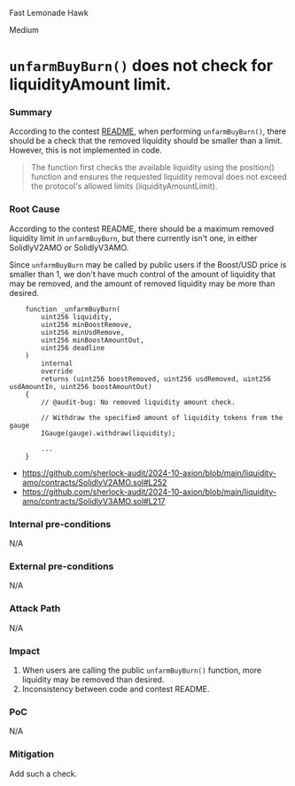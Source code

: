 Fast Lemonade Hawk

Medium

# `unfarmBuyBurn()` does not check for liquidityAmount limit.


### Summary

According to the contest [README](https://github.com/sherlock-audit/2024-10-axion/tree/main/liquidity-amo#7unfarmbuyburn), when performing `unfarmBuyBurn()`, there should be a check that the removed liquidity should be smaller than a limit. However, this is not implemented in code.

> The function first checks the available liquidity using the position() function and ensures the requested liquidity removal does not exceed the protocol's allowed limits (liquidityAmountLimit).

### Root Cause

According to the contest README, there should be a maximum removed liquidity limit in `unfarmBuyBurn`, but there currently isn't one, in either SolidlyV2AMO or SolidlyV3AMO.

Since `unfarmBuyBurn` may be called by public users if the Boost/USD price is smaller than 1, we don't have much control of the amount of liquidity that may be removed, and the amount of removed liquidity may be more than desired.

```solidity
    function _unfarmBuyBurn(
        uint256 liquidity,
        uint256 minBoostRemove,
        uint256 minUsdRemove,
        uint256 minBoostAmountOut,
        uint256 deadline
    )
        internal
        override
        returns (uint256 boostRemoved, uint256 usdRemoved, uint256 usdAmountIn, uint256 boostAmountOut)
    {
    	// @audit-bug: No removed liquidity amount check.

        // Withdraw the specified amount of liquidity tokens from the gauge
        IGauge(gauge).withdraw(liquidity);

        ...
    }
```

- https://github.com/sherlock-audit/2024-10-axion/blob/main/liquidity-amo/contracts/SolidlyV2AMO.sol#L252
- https://github.com/sherlock-audit/2024-10-axion/blob/main/liquidity-amo/contracts/SolidlyV3AMO.sol#L217

### Internal pre-conditions

N/A

### External pre-conditions

N/A

### Attack Path

N/A

### Impact

1. When users are calling the public `unfarmBuyBurn()` function, more liquidity may be removed than desired.
2. Inconsistency between code and contest README.

### PoC

N/A

### Mitigation

Add such a check.